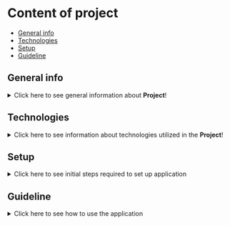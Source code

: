 # Content of project
* [General info](#general-info)
* [Technologies](#technologies)
* [Setup](#setup)
* [Guideline](#guideline)



## General info
<details>
<summary>Click here to see general information about <b>Project</b>!</summary>
<br>
This app is dedicated to manage shooting range competitions. Basic concept looks as following:
<br>
<ol>
  <li>Admin creates competitions and challanges</li>
  <li>User registers account</li>
  <li>User enrolls to challange</li>
  <li>Referee edit results</li>
  <li>User checks results</li>
  </ol>
  Application usage scope is dependend on user logged in profile. Basic user can only enroll to challanges and see results. Referee can moreover edit results. Admin is authorized to create competitions and challanges.
<br>
  The main aim was to do app using concept of microservices and to improve my skills in implementation of various tools with Flask app.

</details>

## Technologies
<details>
<summary>Click here to see information about technologies utilized in the <b>Project</b>!</summary>
<br>
Technologies utilized in the frame of this project are:
<br>
<ul>
  <br>
  <li>Flask</li>
  <p>Main application localized in container 'web' is based on Flask. It allows users to do interaction and it poses as root of whole project. Container 'web1' also consist Flask app and it is dedicated to manage data in ooperation with Postgres database.</p>
  <li>Keycloak</li>
  <p>Keycloak is responsible for management of user profiles. It allows to switch user profiles between basic user, referee or admin. Furthermore it passes to root app info regarding to scope of logged user.</p>
  <li>Postgres</li>
  <p>PostgreSQL database stores data related to competitions, challanges and results.</p>
  <li>Celery</li>
  <p>Celery is responsible for management of mailing queue. Every user during registration process needs to provide emil address. Afterwards messages sent to email addresses of users are processed with utilization of Celery worker.</p>
  <li>Redis</li>
  <p>Redis supports Celery as a message broker.</p>
  <li>Docker</li>
  <p>Docker has been utilized to deploy the app in concept of microservices.</p>
  </ol>
  Application usage scope is dependend on user logged in profile. Basic user can only enroll to challanges and see results. Referee can moreover edit results. Admin is authorized to create competitions and challanges.
<br>
  The main aim was to do app using concept of microservices and to improve my skills in implementation of various tools with Flask app.

</details>

## Setup
<details>
<summary>Click here to see initial steps required to set up application</summary>
<br>
Required action is to create Keycloak admin user. All users are created on behalf of admin user so registration of new users can not be done until Keycloak admin is created.
<br>
Please check guideline section to see how to create Keycloak admin user.
</details>

## Guideline
<details>
<summary>Click here to see how to use the application</summary>
<br>
Required action is to create Keycloak admin user. All users are created on behalf of admin user so registration of new users can not be done until Keycloak admin is created.
<br>
Please check guideline section to see how to create Keycloak admin user.
</details>
